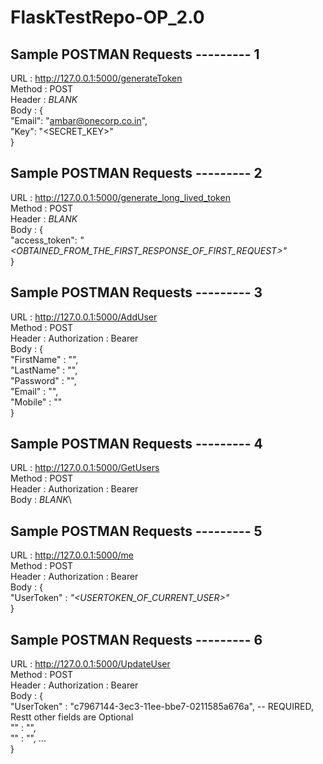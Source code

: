# FlaskTestRepo-OP_2.0

## Sample POSTMAN Requests --------- 1
URL : http://127.0.0.1:5000/generateToken \
Method : POST\
Header : *BLANK*\
Body :  {\
    "Email": "ambar@onecorp.co.in",\
    "Key": "<SECRET_KEY>"\
}

## Sample POSTMAN Requests --------- 2
URL : http://127.0.0.1:5000/generate_long_lived_token \
Method : POST\
Header : *BLANK*\
Body :  {\
    "access_token": *"<OBTAINED_FROM_THE_FIRST_RESPONSE_OF_FIRST_REQUEST>"*\
}

## Sample POSTMAN Requests --------- 3
URL : http://127.0.0.1:5000/AddUser \
Method : POST\
Header : Authorization : Bearer *<LONG-LIVE-TOKEN>*\
Body :  {\
    "FirstName" : "",\
    "LastName" : "",\
    "Password" : "",\
    "Email" : "",\
    "Mobile" : ""\
}

## Sample POSTMAN Requests --------- 4
URL : http://127.0.0.1:5000/GetUsers \
Method : POST\
Header : Authorization : Bearer *<LONG-LIVE-TOKEN>*\
Body :  *BLANK*\

## Sample POSTMAN Requests --------- 5
URL : http://127.0.0.1:5000/me \
Method : POST\
Header : Authorization : Bearer *<LONG-LIVE-TOKEN>*\
Body :  {\
    "UserToken" : *"<USERTOKEN_OF_CURRENT_USER>"*\
}

## Sample POSTMAN Requests --------- 6
URL : http://127.0.0.1:5000/UpdateUser \
Method : POST\
Header : Authorization : Bearer *<LONG-LIVE-TOKEN>*\
Body :  {\
    "UserToken" : "c7967144-3ec3-11ee-bbe7-0211585a676a",     -- REQUIRED, Restt other fields are Optional\
    "" : "",\
    "" : "", ...\
}


